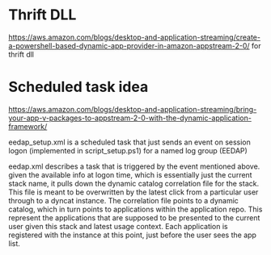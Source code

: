 # Thrift DLL
https://aws.amazon.com/blogs/desktop-and-application-streaming/create-a-powershell-based-dynamic-app-provider-in-amazon-appstream-2-0/ for thrift dll

# Scheduled task idea
https://aws.amazon.com/blogs/desktop-and-application-streaming/bring-your-app-v-packages-to-appstream-2-0-with-the-dynamic-application-framework/

eedap_setup.xml is a scheduled task that just sends an event on session logon (implemented in script_setup.ps1) for a named log group (EEDAP)

eedap.xml describes a task that is triggered by the event mentioned above. given the available info at logon time, which is essentially just the current stack name, it pulls down the dynamic catalog correlation file for the stack.  This file is meant to be overwritten by the latest click from a particular user through to a dyncat instance. The correlation file points to a dynamic catalog, which in turn points to applications within the application repo. This represent the applications that are supposed to be presented to the current user given this stack and latest usage context. Each application is registered with the instance at this point, just before the user sees the app list.
